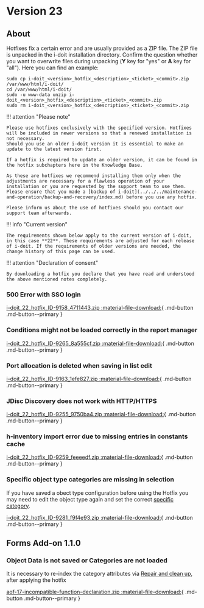 # Version 23

## About

Hotfixes fix a certain error and are usually provided as a ZIP file. The ZIP file is unpacked in the i-doit installation directory. Confirm the question whether you want to overwrite files during unpacking (**Y** key for "yes" or **A** key for "all"). Here you can find an example:

```shell
sudo cp i-doit_<version>_hotfix_<description>_<ticket>_<commit>.zip /var/www/html/i-doit/
cd /var/www/html/i-doit/
sudo -u www-data unzip i-doit_<version>_hotfix_<description>_<ticket>_<commit>.zip
sudo rm i-doit_<version>_hotfix_<description>_<ticket>_<commit>.zip
```

!!! attention "Please note"

    Please use hotfixes exclusively with the specified version. Hotfixes will be included in newer versions so that a renewed installation is not necessary.
    Should you use an older i-doit version it is essential to make an update to the latest version first.

    If a hotfix is required to update an older version, it can be found in the hotfix subchapters here in the Knowledge Base.

    As these are hotfixes we recommend installing them only when the adjustments are necessary for a flawless operation of your installation or you are requested by the support team to use them. Please ensure that you made a [backup of i-doit](../../../maintenance-and-operation/backup-and-recovery/index.md) before you use any hotfix.

    Please inform us about the use of hotfixes should you contact our support team afterwards.

!!! info "Current version"

    The requirements shown below apply to the current version of i-doit, in this case **22**. These requirements are adjusted for each release of i-doit. If the requirements of older versions are needed, the change history of this page can be used.

!!! attention "Declaration of consent"

    By downloading a hotfix you declare that you have read and understood the above mentioned notes completely.

### 500 Error with SSO login

[i-doit_22_hotfix_ID-9158_4711443.zip :material-file-download:](../../../assets/downloads/hotfixes/22/i-doit_22_hotfix_ID-9158_4711443.zip){ .md-button .md-button--primary }

### Conditions might not be loaded correctly in the report manager

[i-doit_22_hotfix_ID-9265_8a555cf.zip :material-file-download:](../../../assets/downloads/hotfixes/22/i-doit_22_hotfix_ID-9265_8a555cf.zip){ .md-button .md-button--primary }

### Port allocation is deleted when saving in list edit

[i-doit_22_hotfix_ID-9163_1efe827.zip :material-file-download:](../../../assets/downloads/hotfixes/22/i-doit_22_hotfix_ID-9163_1efe827.zip){ .md-button .md-button--primary }

### JDisc Discovery does not work with HTTP/HTTPS

[i-doit_22_hotfix_ID-9255_9750ba4.zip :material-file-download:](../../../assets/downloads/hotfixes/22/i-doit_22_hotfix_ID-9255_9750ba4.zip){ .md-button .md-button--primary }

### h-inventory import error due to missing entries in constants cache

[i-doit_22_hotfix_ID-9259_feeeedf.zip :material-file-download:](../../../assets/downloads/hotfixes/22/i-doit_22_hotfix_ID-9259_feeeedf.zip){ .md-button .md-button--primary }

### Specific object type categories are missing in selection
If you have saved a obect type configuration before using the Hotfix you may need to edit the object type again and set the correct [specific category](../../../basics/custom-object-types.md).

[i-doit_22_hotfix_ID-9281_f9f4e93.zip :material-file-download:](../../../assets/downloads/hotfixes/22/i-doit_22_hotfix_ID-9281_f9f4e93.zip){ .md-button .md-button--primary }

Forms Add-on 1.1.0
------------------

### Object Data is not saved or Categories are not loaded

It is necessary to re-index the category attributes via [Repair and clean up](../../../system-administration/administration/tenant-management/repair-and-clean-up.md), after applying the hotfix

[aof-17-incompatible-function-declaration.zip :material-file-download:](../../../assets/downloads/hotfixes/forms/aof-17-incompatible-function-declaration.zip){ .md-button .md-button--primary }
